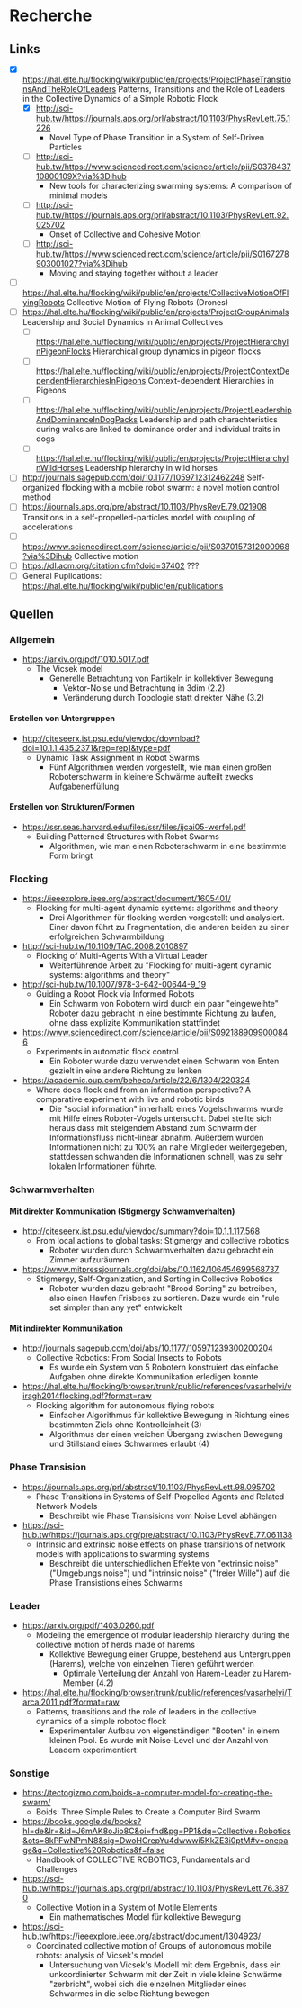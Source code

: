 # Recherche

## Links

- [x] https://hal.elte.hu/flocking/wiki/public/en/projects/ProjectPhaseTransitionsAndTheRoleOfLeaders
    Patterns, Transitions and the Role of Leaders in the Collective Dynamics of a Simple Robotic Flock
  - [x] http://sci-hub.tw/https://journals.aps.org/prl/abstract/10.1103/PhysRevLett.75.1226
    - Novel Type of Phase Transition in a System of Self-Driven Particles
  - [ ] http://sci-hub.tw/https://www.sciencedirect.com/science/article/pii/S037843710800109X?via%3Dihub
    - New tools for characterizing swarming systems: A comparison of minimal models
  - [ ] http://sci-hub.tw/https://journals.aps.org/prl/abstract/10.1103/PhysRevLett.92.025702
    - Onset of Collective and Cohesive Motion
  - [ ] http://sci-hub.tw/https://www.sciencedirect.com/science/article/pii/S0167278903001027?via%3Dihub
    - Moving and staying together without a leader
- [ ] https://hal.elte.hu/flocking/wiki/public/en/projects/CollectiveMotionOfFlyingRobots
  Collective Motion of Flying Robots (Drones)
- [ ] https://hal.elte.hu/flocking/wiki/public/en/projects/ProjectGroupAnimals
  Leadership and Social Dynamics in Animal Collectives
  - [ ] https://hal.elte.hu/flocking/wiki/public/en/projects/ProjectHierarchyInPigeonFlocks
      Hierarchical group dynamics in pigeon flocks
  - [ ] https://hal.elte.hu/flocking/wiki/public/en/projects/ProjectContextDependentHierarchiesInPigeons
      Context-dependent Hierarchies in Pigeons
  - [ ] https://hal.elte.hu/flocking/wiki/public/en/projects/ProjectLeadershipAndDominanceInDogPacks
      Leadership and path charachteristics during walks are linked to dominance order and individual traits in dogs
  - [ ] https://hal.elte.hu/flocking/wiki/public/en/projects/ProjectHierarchyInWildHorses
      Leadership hierarchy in wild horses
- [ ] http://journals.sagepub.com/doi/10.1177/1059712312462248
  Self-organized flocking with a mobile robot swarm: a novel motion control method
- [ ] https://journals.aps.org/pre/abstract/10.1103/PhysRevE.79.021908
  Transitions in a self-propelled-particles model with coupling of accelerations
- [ ] https://www.sciencedirect.com/science/article/pii/S0370157312000968?via%3Dihub
  Collective motion
- [ ] https://dl.acm.org/citation.cfm?doid=37402
  ???
- [ ] General Puplications: https://hal.elte.hu/flocking/wiki/public/en/publications

## Quellen

### Allgemein

- https://arxiv.org/pdf/1010.5017.pdf
  - The Vicsek model
    - Generelle Betrachtung von Partikeln in kollektiver Bewegung
      - Vektor-Noise und Betrachtung in 3dim (2.2)
      - Veränderung durch Topologie statt direkter Nähe (3.2)

#### Erstellen von Untergruppen

- http://citeseerx.ist.psu.edu/viewdoc/download?doi=10.1.1.435.2371&rep=rep1&type=pdf
  - Dynamic Task Assignment in Robot Swarms
    - Fünf Algorithmen werden vorgestellt, wie man einen großen Roboterschwarm in kleinere Schwärme aufteilt zwecks Aufgabenerfüllung

#### Erstellen von Strukturen/Formen

- https://ssr.seas.harvard.edu/files/ssr/files/ijcai05-werfel.pdf
  - Building Patterned Structures with Robot Swarms
    - Algorithmen, wie man einen Roboterschwarm in eine bestimmte Form bringt

### Flocking

- https://ieeexplore.ieee.org/abstract/document/1605401/
  - Flocking for multi-agent dynamic systems: algorithms and theory
    - Drei Algorithmen für flocking werden vorgestellt und analysiert. Einer davon führt zu Fragmentation, die anderen beiden zu einer erfolgreichen Schwarmbildung
- http://sci-hub.tw/10.1109/TAC.2008.2010897
  - Flocking of Multi-Agents With a Virtual Leader
    - Weiterführende Arbeit zu "Flocking for multi-agent dynamic systems: algorithms and theory"
- http://sci-hub.tw/10.1007/978-3-642-00644-9_19
  - Guiding a Robot Flock via Informed Robots
    - Ein Schwarm von Robotern wird durch ein paar "eingeweihte" Roboter dazu gebracht in eine bestimmte Richtung zu laufen, ohne dass explizite Kommunikation stattfindet
- https://www.sciencedirect.com/science/article/pii/S0921889099000846
  - Experiments in automatic flock control
    - Ein Roboter wurde dazu verwendet einen Schwarm von Enten gezielt in eine andere Richtung zu lenken
- https://academic.oup.com/beheco/article/22/6/1304/220324
  - Where does  flock end from an information perspective? A comparative experiment with live and robotic birds
    - Die "social information" innerhalb eines Vogelschwarms wurde mit Hilfe eines Roboter-Vogels untersucht. Dabei stellte sich heraus dass mit steigendem Abstand zum Schwarm der Informationsfluss nicht-linear abnahm. Außerdem wurden Informationen nicht zu 100% an nahe Mitglieder weitergegeben, stattdessen schwanden die Informationen schnell, was zu sehr lokalen Informationen führte. 

### Schwarmverhalten

#### Mit direkter Kommunikation (Stigmergy Schwamverhalten)

- http://citeseerx.ist.psu.edu/viewdoc/summary?doi=10.1.1.117.568
  - From local actions to global tasks: Stigmergy and collective robotics
    - Roboter wurden durch Schwarmverhalten dazu gebracht ein Zimmer aufzuräumen
- https://www.mitpressjournals.org/doi/abs/10.1162/106454699568737
  - Stigmergy, Self-Organization, and Sorting in Collective Robotics
    - Roboter wurden dazu gebracht "Brood Sorting" zu betreiben, also einen Haufen Frisbees zu sortieren. Dazu wurde ein "rule set simpler than any yet" entwickelt

#### Mit indirekter Kommunikation

- http://journals.sagepub.com/doi/abs/10.1177/105971239300200204
  - Collective Robotics: From Social Insects to Robots
    - Es wurde ein System von 5 Robotern konstruiert das einfache Aufgaben ohne direkte Kommunikation erledigen konnte
- https://hal.elte.hu/flocking/browser/trunk/public/references/vasarhelyi/viragh2014flocking.pdf?format=raw
  - Flocking algorithm for autonomous flying robots
    - Einfacher Algorithmus für kollektive Bewegung in Richtung eines bestimmten Ziels ohne Kontrolleinheit (3)
    - Algorithmus der einen weichen Übergang zwischen Bewegung und Stillstand eines Schwarmes erlaubt (4)

### Phase Transision

- https://journals.aps.org/prl/abstract/10.1103/PhysRevLett.98.095702
  - Phase Transitions in Systems of Self-Propelled Agents and Related Network Models
    - Beschreibt wie Phase Transisions vom Noise Level abhängen
- https://sci-hub.tw/https://journals.aps.org/pre/abstract/10.1103/PhysRevE.77.061138
  - Intrinsic and extrinsic noise effects on phase transitions of network models with applications to swarming systems
    - Beschreibt die unterschiedlichen Effekte von "extrinsic noise" ("Umgebungs noise") und "intrinsic noise" ("freier Wille") auf die Phase Transistions eines Schwarms

### Leader

- https://arxiv.org/pdf/1403.0260.pdf
  - Modeling the emergence of modular leadership hierarchy during the collective motion of herds made of harems
    - Kollektive Bewegung einer Gruppe, bestehend aus Untergruppen (Harems), welche von einzelnen Tieren geführt werden
      - Optimale Verteilung der Anzahl von Harem-Leader zu Harem-Member (4.2)
- https://hal.elte.hu/flocking/browser/trunk/public/references/vasarhelyi/Tarcai2011.pdf?format=raw
  - Patterns, transitions and the role of leaders in the collective dynamics of a simple robotoc flock
    - Experimentaler Aufbau von eigenständigen "Booten" in einem kleinen Pool. Es wurde mit Noise-Level und der Anzahl von Leadern experimentiert

### Sonstige

- https://tectogizmo.com/boids-a-computer-model-for-creating-the-swarm/
  - Boids: Three Simple Rules to Create a Computer Bird Swarm
- https://books.google.de/books?hl=de&lr=&id=J6mAK8oJio8C&oi=fnd&pg=PP1&dq=Collective+Robotics&ots=8kPFwNPmN8&sig=DwoHCrepYu4dwwwi5KkZE3i0ptM#v=onepage&q=Collective%20Robotics&f=false
  - Handbook of COLLECTIVE ROBOTICS, Fundamentals and Challenges
- https://sci-hub.tw/https://journals.aps.org/prl/abstract/10.1103/PhysRevLett.76.3870
  - Collective Motion in a System of Motile Elements
    - Ein mathematisches Model für kollektive Bewegung
- https://sci-hub.tw/https://ieeexplore.ieee.org/abstract/document/1304923/
  - Coordinated collective motion of Groups of autonomous mobile robots: analysis of Vicsek's model
    - Untersuchung von Vicsek's Modell mit dem Ergebnis, dass ein unkoordinierter Schwarm mit der Zeit in viele kleine Schwärme "zerbricht", wobei sich die einzelnen Mitglieder eines Schwarmes in die selbe Richtung bewegen

